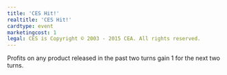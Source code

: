 ```yaml
---
title: 'CES Hit!'
realtitle: 'CES Hit!'
cardtype: event
marketingcost: 1
legal: CES is Copyright © 2003 - 2015 CEA. All rights reserved.
---
```


Profits on any product released in the past two turns gain 1 for the next two turns.
